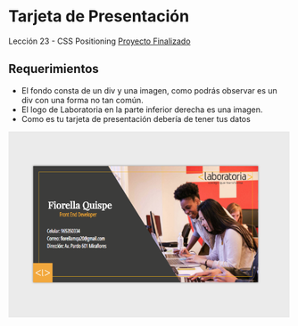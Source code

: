 # Tarjeta de Presentación

Lección 23 - CSS Positioning [Proyecto Finalizado](https://fiorellaqa.github.io/Tarjeta-Presentacion/)

## Requerimientos

* El fondo consta de un div y una imagen, como podrás observar es un div con una forma no tan común.
* El logo de Laboratoria en la parte inferior derecha es una imagen.
* Como es tu tarjeta de presentación debería de tener tus datos

![alt tag](img/preview.png)
